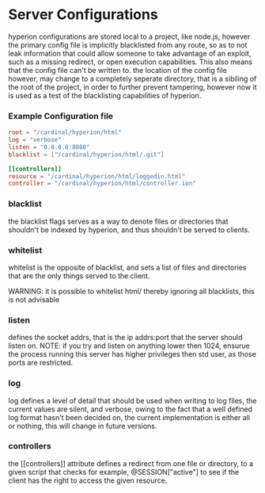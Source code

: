 # Server Configurations

hyperion configurations are stored local to a project, like node.js, however the primary config file is implicitly blacklisted from any route, so as to not leak information that could allow someone to take advantage of an exploit, such as a missing redirect, or open execution capabilities. This also means that the config file can't be written to. the location of the config file however, may change to a completely seperate directory, that is a sibiling of the root of the project, in order to further prevent tampering, however now it is used as a test of the blacklisting capabilities of hyperion.

### Example Configuration file
```toml
root = "/cardinal/hyperion/html"
log = "verbose"
listen = "0.0.0.0:8080"
blacklist = ["/cardinal/hyperion/html/.git"]

[[controllers]]
resource = "/cardinal/hyperion/html/loggedin.html"
controller = "/cardinal/hyperion/html/controller.ion"
```

### blacklist

the blacklist flags serves as a way to denote files or directories that shouldn't be indexed by hyperion, and thus shouldn't be served to clients. 

### whitelist

whitelist is the opposite of blacklist, and sets a list of files and directories that are the only things served to the client.

WARNING: it is possible to whitelist html/ thereby ignoring all blacklists, this is not advisable

### listen
defines the socket addrs, that is the ip addrs:port that the server should listen on. NOTE: if you try and listen on anything lower then 1024, ensurue the process running this server has higher privileges then std user, as those ports are restricted.

### log

log defines a level of detail that should be used when writing to log files, the current values are silent, and verbose, owing to the fact that a well defined log format hasn't been decided on, the current implementation is either all or nothing, this will change in future versions.

### controllers

the \[\[controllers\]\] attribute defines a redirect from one file or directory, to a given script that checks for example, @SESSION["active"] to see if the client has the right to access the given resource. 